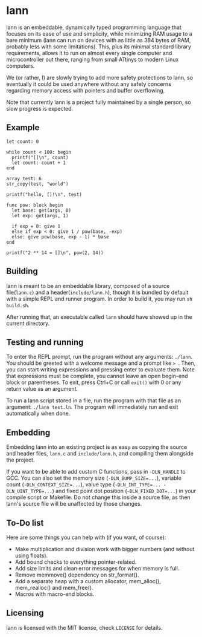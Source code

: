 # lann

lann is an embeddable, dynamically typed programming language that focuses on its ease of use and simplicity, while minimizing RAM usage to a bare minimum (lann can run on devices with as little as 384 bytes of RAM, probably less with some limitations). This, plus its minimal standard library requirements, allows it to run on almost every single computer and microcontroller out there, ranging from small ATtinys to modern Linux computers.

We (or rather, I) are slowly trying to add more safety protections to lann, so eventually it could be used anywhere without any safety concerns regarding memory access with pointers and buffer overflowing.

Note that currently lann is a project fully maintained by a single person, so slow progress is expected.

## Example

```lann
let count: 0

while count < 100: begin
  printf("[]\n", count)
  let count: count + 1
end

array test: 6
str_copy(test, "world")

printf("hello, []!\n", test)

func pow: block begin
  let base: get(args, 0)
  let exp: get(args, 1)
  
  if exp = 0: give 1
  else if exp < 0: give 1 / pow(base, -exp)
  else: give pow(base, exp - 1) * base
end

printf("2 ** 14 = []\n", pow(2, 14))
```

## Building

lann is meant to be an embeddable library, composed of a source file(`lann.c`) and a header(`include/lann.h`), though it is bundled by default with a simple REPL and runner program. In order to build it, you may run `sh build.sh`.

After running that, an executable called `lann` should have showed up in the current directory.

## Testing and running

To enter the REPL prompt, run the program without any arguments: `./lann`. You should be greeted with a welcome message and a prompt like `> `. Then, you can start writing expressions and pressing enter to evaluate them. Note that expressions must be complete, you cannot leave an open begin-end block or parentheses. To exit, press Ctrl+C or call `exit()` with 0 or any return value as an argument.

To run a lann script stored in a file, run the program with that file as an argument: `./lann test.ln`. The program will immediately run and exit automatically when done.

## Embedding

Embedding lann into an existing project is as easy as copying the source and header files, `lann.c` and `include/lann.h`, and compiling them alongside the project.

If you want to be able to add custom C functions, pass in `-DLN_HANDLE` to GCC. You can also set the memory size (`-DLN_BUMP_SIZE=...`), variable count (`-DLN_CONTEXT_SIZE=...`), value type (`-DLN_INT_TYPE=... -DLN_UINT_TYPE=...`) and fixed point dot position (`-DLN_FIXED_DOT=...`) in your compile script or Makefile. Do not change this inside a source file, as then lann's source file will be unaffected by those changes.

## To-Do list

Here are some things you can help with (if you want, of course):

- Make multiplication and division work with bigger numbers (and without using floats).
- Add bound checks to everything pointer-related.
- Add size limits and clean error messages for when memory is full.
- Remove memmove() dependency on str_format().
- Add a separate heap with a custom allocator, mem_alloc(), mem_realloc() and mem_free().
- Macros with macro-end blocks.

## Licensing

lann is licensed with the MIT license, check `LICENSE` for details.
